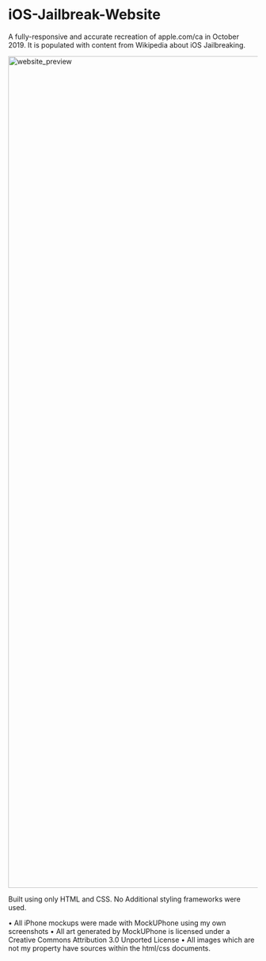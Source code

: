 # iOS-Jailbreak-Website
A fully-responsive and accurate recreation of apple.com/ca in October 2019.
It is populated with content from Wikipedia about iOS Jailbreaking.


<img width="1677" alt="website_preview" src="https://user-images.githubusercontent.com/38898536/69015800-cc2bf080-0965-11ea-877f-7a37387f6aa2.png">


Built using only HTML and CSS. No Additional styling frameworks were used. 

• All iPhone mockups were made with MockUPhone using my own screenshots
• All art generated by MockUPhone is licensed under a Creative Commons Attribution 3.0 Unported License
• All images which are not my property have sources within the html/css documents.





